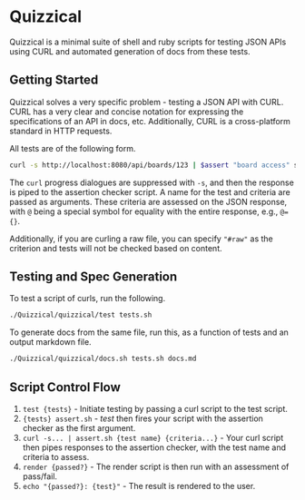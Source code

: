 Quizzical
=========
Quizzical is a minimal suite of shell and ruby scripts for testing JSON APIs using CURL and automated generation of docs from these tests.

Getting Started
---------------
Quizzical solves a very specific problem - testing a JSON API with CURL. CURL has a very clear and concise notation for expressing the specifications of an API in docs, etc. Additionally, CURL is a cross-platform standard in HTTP requests.

All tests are of the following form.

```sh
curl -s http://localhost:8080/api/boards/123 | $assert "board access" success=true
```

The `curl` progress dialogues are suppressed with `-s`, and then the response is piped to the assertion checker script. A name for the test and criteria are passed as arguments. These criteria are assessed on the JSON response, with `@` being a special symbol for equality with the entire response, e.g., `@={}`.

Additionally, if you are curling a raw file, you can specify `"#raw"` as the criterion and tests will not be checked based on content.

Testing and Spec Generation
---------------------------
To test a script of curls, run the following.

```sh
./Quizzical/quizzical/test tests.sh
```

To generate docs from the same file, run this, as a function of tests and an output markdown file.

```sh
./Quizzical/quizzical/docs.sh tests.sh docs.md
```

Script Control Flow
-------------------
1. `test {tests}` - Initiate testing by passing a curl script to the test script.
2. `{tests} assert.sh` - *test* then fires your script with the assertion checker as the first argument.
3. `curl -s... | assert.sh {test name} {criteria...}` - Your curl script then pipes responses to the assertion checker, with the test name and criteria to assess.
4. `render {passed?}` - The render script is then run with an assessment of pass/fail.
5. `echo "{passed?}: {test}"` - The result is rendered to the user.